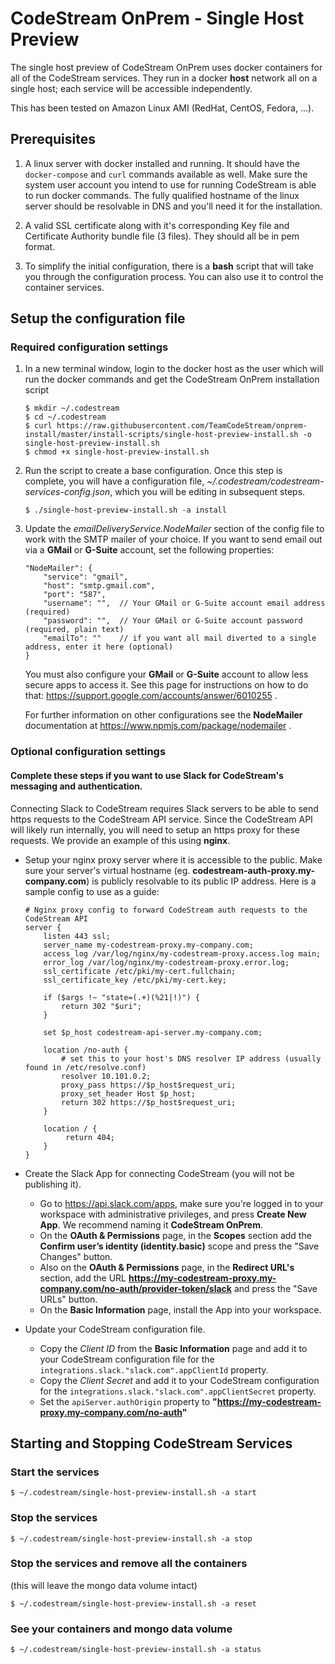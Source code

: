 
# CodeStream OnPrem - Single Host Preview

The single host preview of CodeStream OnPrem uses docker containers for all of
the CodeStream services. They run in a docker **host** network all on a single
host; each service will be accessible independently.

This has been tested on Amazon Linux AMI (RedHat, CentOS, Fedora, ...).


## Prerequisites

1. A linux server with docker installed and running. It should have the
`docker-compose` and `curl` commands available as well. Make sure the
system user account you intend to use for running CodeStream is able to run
docker commands.  The fully qualified hostname of the linux server should be
resolvable in DNS and you'll need it for the installation.

1. A valid SSL certificate along with it's corresponding Key file and
Certificate Authority bundle file (3 files). They should all be in pem
format.

1. To simplify the initial configuration, there is a **bash** script that will
take you through the configuration process. You can also use it to control
the container services.


## Setup the configuration file

### Required configuration settings
1. In a new terminal window, login to the docker host as the user which will run
the docker commands and get the CodeStream OnPrem installation script
    ```
    $ mkdir ~/.codestream
    $ cd ~/.codestream
    $ curl https://raw.githubusercontent.com/TeamCodeStream/onprem-install/master/install-scripts/single-host-preview-install.sh -o single-host-preview-install.sh
    $ chmod +x single-host-preview-install.sh
    ```

1. Run the script to create a base configuration. Once this step is complete, you
will have a configuration file, *~/.codestream/codestream-services-config.json*,
which you will be editing in subsequent steps.
    ```
    $ ./single-host-preview-install.sh -a install
    ```

1. Update the *emailDeliveryService.NodeMailer* section of the config file to
work with the SMTP mailer of your choice.  If you want to send email out via
a **GMail** or **G-Suite** account, set the following properties:
    ```
    "NodeMailer": {
        "service": "gmail",
        "host": "smtp.gmail.com",
        "port": "587",
        "username": "",  // Your GMail or G-Suite account email address (required)
        "password": "",  // Your GMail or G-Suite account password (required, plain text)
        "emailTo": ""    // if you want all mail diverted to a single address, enter it here (optional)
    }
    ```
    You must also configure your **GMail** or **G-Suite** account to allow
    less secure apps to access it. See this page for instructions on how
    to do that: https://support.google.com/accounts/answer/6010255 .

    For further information on other configurations see the **NodeMailer**
    documentation at https://www.npmjs.com/package/nodemailer .


### Optional configuration settings

#### Complete these steps if you want to use **Slack** for CodeStream's messaging and authentication.

Connecting Slack to CodeStream requires Slack servers to be able to send
https requests to the CodeStream API service. Since the CodeStream API will
likely run internally, you will need to setup an https proxy for these
requests. We provide an example of this using **nginx**.

- Setup your nginx proxy server where it is accessible to the public. Make
  sure your server's virtual hostname (eg.
  **codestream-auth-proxy.my-company.com**) is publicly resolvable to its public
  IP address.  Here is a sample config to use as a guide:
  ```
  # Nginx proxy config to forward CodeStream auth requests to the CodeStream API
  server {
      listen 443 ssl;
      server_name my-codestream-proxy.my-company.com;
      access_log /var/log/nginx/my-codestream-proxy.access.log main;
      error_log /var/log/nginx/my-codestream-proxy.error.log;
      ssl_certificate /etc/pki/my-cert.fullchain;
      ssl_certificate_key /etc/pki/my-cert.key;

      if ($args !~ "state=(.+)(%21|!)") {
          return 302 "$uri";
      }

      set $p_host codestream-api-server.my-company.com;

      location /no-auth {
          # set this to your host's DNS resolver IP address (usually found in /etc/resolve.conf)
          resolver 10.101.0.2;
          proxy_pass https://$p_host$request_uri;
          proxy_set_header Host $p_host;
          return 302 https://$p_host$request_uri;
      }

      location / {
  	       return 404;
      }
  }
  ```

- Create the Slack App for connecting CodeStream (you will not be publishing it).
    - Go to https://api.slack.com/apps, make sure you're logged in to your workspace
      with administrative privileges, and press **Create New App**. We recommend
      naming it **CodeStream OnPrem**.
    - On the **OAuth & Permissions** page, in the **Scopes** section add the
      **Confirm user’s identity (identity.basic)** scope and press the "Save
      Changes" button.
    - Also on the **OAuth & Permissions** page, in the **Redirect URL's** section,
      add the URL **https://my-codestream-proxy.my-company.com/no-auth/provider-token/slack**
      and press the "Save URLs" button.
    - On the **Basic Information** page, install the App into your workspace.

- Update your CodeStream configuration file.
    - Copy the *Client ID* from the **Basic Information** page and add it to your CodeStream
      configuration file for the `integrations.slack."slack.com".appClientId`
      property.
    - Copy the *Client Secret* and add it to your CodeStream configuration
      for the `integrations.slack."slack.com".appClientSecret` property.
    - Set the `apiServer.authOrigin` property to **"https://my-codestream-proxy.my-company.com/no-auth"**


## Starting and Stopping CodeStream Services

### Start the services
```
$ ~/.codestream/single-host-preview-install.sh -a start
```

### Stop the services
```
$ ~/.codestream/single-host-preview-install.sh -a stop
```

### Stop the services and remove all the containers
(this will leave the mongo data volume intact)
```
$ ~/.codestream/single-host-preview-install.sh -a reset
```

### See your containers and mongo data volume
```
$ ~/.codestream/single-host-preview-install.sh -a status
```
